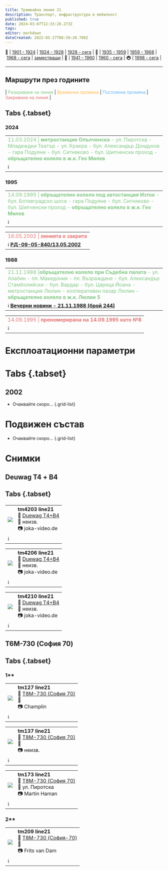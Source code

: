 ```yaml
---
title: Трамвайна линия 21
description: Транспорт, инфраструктура и мобилност
published: true
date: 2024-03-07T12:33:28.273Z
tags: 
editor: markdown
dateCreated: 2022-05-27T08:39:20.709Z
---
```


🚋 | [1901 - 1924](/bg/public-transport/tram-routes-1901-1924) | [1924 - 1928](/bg/public-transport/tram-routes-1924-1928) | [1928 - сега](/bg/public-transport/tram-routes-1928-sega) | 🚌 | [1935 - 1959](/bg/public-transport/bus-routes-1935-1959) | [1959 - 1968](/bg/public-transport/bus-routes-1959-1968) | [1968 - сега](/bg/public-transport/bus-routes-1968-sega) | [заместващи](/bg/public-transport/bus-routes-replacement-services) | 🚎 | [1941 - 1960](/bg/public-transport/trolleybus-routes-1941-1960) | [1960 - сега](/bg/public-transport/trolleybus-routes-1960-sega) | 🚇 | [1998 - сега](/bg/public-transport/metro-routes) |

---


## Маршрути през годините
| <span style="color:#81C784">Разкриване на линия</span> | <span style="color:#FFB74D">Временна промяна</span> | <span style="color:#64B5F6">Постоянна промяна</span> | <span style="color:#E57373">Закриване на линия</span> |

## Tabs {.tabset}

### 2024

<table style="width:100%"><tr><td><span style="color:#81C784">11.03.2024 |<b> метростанция Опълченска</b> - ул. Пиротска - Младеждки Театър - ул. Кракра - бул. Александър Дондуков - гара Подуяне - бул. Ситняково - бул. Шипченски проход - <b>обръщателно колело в ж.к. Гео Милев</b></span></td></tr><tr><td>ℹ️ <b><a href=""></a></b></td></tr></table>



### 1995

<table style="width:100%"><tr><td><span style="color:#81C784">14.09.1995 |<b> обръщателно колело под автостанция Изток</b> - бул. Ботевградско шосе - гара Подуяне - бул. Ситняково - бул. Шипченски проход - <b>обръщателно колело в ж.к. Гео Милев</b></span></td></tr><tr><td>ℹ️ <b><a href=""></a></b></td></tr></table>

<table style="width:100%"><tr><td><span style="color:#E57373">16.05.2002 |<b> линията е закрита</b></span></td></tr><tr><td>ℹ️ <b><a href="">РД-09-05-840/13.05.2002</a></b></td></tr></table>


### 1988

<table style="width:100%"><tr><td><span style="color:#81C784">21.11.1988 |<b>обръщателно колело при Съдебна палата</b> - ул. Алабин - пл. Македония - пл. Възраждане - бул. Александър Стамболийски - бул. Вардар - бул. Царица Йоана - метростанция Люлин - кооперативен пазар Люлин - <b>обръщателно колело в ж.к. Люлин 5</b></span></td></tr><tr><td>ℹ️ <b><a href="http://trinmo.org/bg/literature/newspaper-articles/vecherni-novini/1988#h-21111988-%D0%B1%D1%80%D0%BE%D0%B9-244-%D0%BF%D0%BE%D1%82%D0%B5%D0%B3%D0%BB%D0%B8-%D1%82%D1%80%D0%B0%D0%BC%D0%B2%D0%B0%D0%B9-21">Вечерни новини - 21.11.1988 (брой 244)</a></b></td></tr></table>

<table style="width:100%"><tr><td><span style="color:#E57373">14.09.1995 |<b> преномерирана на 14.09.1995 като №8</b></span></td></tr><tr><td>ℹ️ <b><a href=""></a></b></td></tr></table>


# Експлоатационни параметри

# Tabs {.tabset}

## 2002
 - Очаквайте скоро...
{.grid-list}


# **Подвижен състав**
 - Очаквайте скоро...
{.grid-list}


# Снимки

## Deuwag Т4 + B4
## Tabs {.tabset}

###
<!--следващ пост--> 
<div class="table-responsive"><table style="width:100%"><tr>
<td><img src="http://46.10.181.183:1518/trinmo/gallery/joka-video/1996/tm4203%20line21.jpg"></td>
<td><b>tm4203 line21</b><br> 🚋 <a href="/bg/public-transport/fleet-list/1957-Duewag-T4-B4">Duewag T4+B4</a><br>📌 неизв.<br> 📷 joka-video.de<br></td></tr>
  <td colspan=2 >ℹ️ </td></table></div>  
<!--следващ пост--> 
<div class="table-responsive"><table style="width:100%"><tr>
<td><img src="http://46.10.181.183:1518/trinmo/gallery/joka-video/1996/tm4206%20line21.jpg"></td>
<td><b>tm4206 line21</b><br> 🚋 <a href="/bg/public-transport/fleet-list/1957-Duewag-T4-B4">Duewag T4+B4</a><br>📌 неизв.<br> 📷 joka-video.de<br></td></tr>
  <td colspan=2 >ℹ️ </td></table></div>  
<!--следващ пост--> 
<div class="table-responsive"><table style="width:100%"><tr>
<td><img src="http://46.10.181.183:1518/trinmo/gallery/joka-video/1996/tm4210%20line21(1).jpg"></td>
<td><b>tm4210 line21</b><br> 🚋 <a href="/bg/public-transport/fleet-list/1957-Duewag-T4-B4">Duewag T4+B4</a><br>📌 неизв.<br> 📷 joka-video.de<br></td></tr>
  <td colspan=2 >ℹ️ </td></table></div>
  
## T6M-730 (София 70)
## Tabs {.tabset}
### 1**
<!--следващ пост--> 
<div class="table-responsive"><table style="width:100%"><tr>
<td><img src="http://46.10.181.183:1518/trinmo/gallery/champlin/tm127%20line21%201990%20.jpg"></td>
<td><b><b>tm127 line21 </b></b><br>🚋 <a href="/bg/public-transport/fleet-list/1970-T8M-730">Т8М-730 (София 70)</a><br>📌 <br> 📷 Champlin</td></tr>
  <td colspan=2 >ℹ️ </td></table></div>

<!--следващ пост--> 
<div class="table-responsive"><table style="width:100%"><tr>
<td><img src="http://46.10.181.183:1518/trinmo/gallery/unknown/tm137%20line21.jpg"></td>
<td><b>tm137 line21</b><br> 🚋 <a href="/bg/public-transport/fleet-list/1970-T8M-730">Т8М-730 (София 70)</a><br>📌<br> 📷 неизв.</td></tr>
  <td colspan=2 >ℹ️ </td></table></div>  
<!--следващ пост--> 
<div class="table-responsive"><table style="width:100%"><tr>
<td><img src="http://46.10.181.183:1518/trinmo/gallery/martin-haman/tm173%20line21%2031.07.1990%20%d0%9cartjn%20Haman.jpg"></td>
<td><b>tm173 line21</b><br> 🚋 <a href="/bg/public-transport/fleet-list/1970-T8M-730">Т8М-730 (София 70)</a><br>📌 ул. Пиротска<br> 📷 Martin Haman<br></td></tr>
  <td colspan=2 >ℹ️ </td></table></div>
  
### 2**
 <!--следващ пост--> 
<div class="table-responsive"><table style="width:100%"><tr>
<td><img src="http://46.10.181.183:1518/trinmo/gallery/maarten-van-dam/tm209%20line21%2013.01.1994.jpg"></td>
<td><b>tm209 line21</b><br> 🚋 <a href="/bg/public-transport/fleet-list/1970-T8M-730">T8M-730 (София-70)</a> <br>📌<br> 📷  Frits van Dam</td></tr>
  <td colspan=2 >ℹ️ </td></table></div>
  